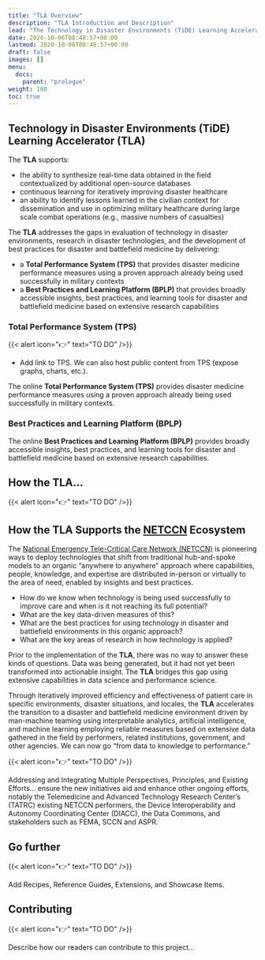 ```yaml
---
title: "TLA Overview"
description: "TLA Introduction and Description"
lead: "The Technology in Disaster Environments (TiDE) Learning Accelerator (TLA) addresses major gaps in evaluation of technology in disaster environments, research in disaster technologies, and the development of best practices for disaster and battlefield medicine."
date: 2020-10-06T08:48:57+00:00
lastmod: 2020-10-06T08:48:57+00:00
draft: false
images: []
menu:
  docs:
    parent: "prologue"
weight: 100
toc: true
---
```


## Technology in Disaster Environments (TiDE) Learning Accelerator (TLA)

The **TLA** supports:
*	the ability to synthesize real-time data obtained in the field contextualized by additional open-source databases 
*	continuous learning for iteratively improving disaster healthcare
*	an ability to identify lessons learned in the civilian context for dissemination and use in optimizing military healthcare during large scale combat operations (e.g., massive numbers of casualties)

The **TLA** addresses the gaps in evaluation of technology in disaster environments, research in disaster technologies, and the development of best practices for disaster and battlefield medicine by delivering: 
* a **Total Performance System (TPS)** that provides disaster medicine performance measures using a proven approach already being used successfully in military contexts 
* a **Best Practices and Learning Platform (BPLP)** that provides broadly accessible insights, best practices, and learning tools for disaster and battlefield medicine based on extensive research capabilities

### Total Performance System (TPS)

{{< alert icon="👉" text="TO DO" />}}

* Add link to TPS. We can also host public content from TPS (expose graphs, charts, etc.). 

The online **Total Performance System (TPS)** provides disaster medicine performance measures using a proven approach already being used successfully in military contexts. 

### Best Practices and Learning Platform (BPLP)

The online **Best Practices and Learning Platform (BPLP)** provides broadly accessible insights, best practices, and learning tools for disaster and battlefield medicine based on extensive research capabilities.

## How the TLA...

{{< alert icon="👉" text="TO DO" />}}





## How the TLA Supports the [NETCCN](https://www.tatrc.org/netccn/) Ecosystem

The [National Emergency Tele-Critical Care Network (NETCCN)](https://www.tatrc.org/netccn/) is pioneering ways to deploy technologies that shift from traditional hub-and-spoke models to an organic “anywhere to anywhere” approach where capabilities, people, knowledge, and expertise are distributed in-person or virtually to the area of need, enabled by insights and best practices.

*	How do we know when technology is being used successfully to improve care and when is it not reaching its full potential? 
*	What are the key data-driven measures of this?
*	What are the best practices for using technology in disaster and battlefield environments in this organic approach? 
*	What are the key areas of research in how technology is applied?

Prior to the implementation of the **TLA**, there was no way to answer these kinds of questions. Data was being generated, but it had not yet been transformed into actionable insight. The **TLA** bridges this gap using extensive capabilities in data science and performance science.

Through iteratively improved efficiency and effectiveness of patient care in specific environments, disaster situations, and locales, the **TLA** accelerates the transition to a disaster and battlefield medicine environment driven by man-machine teaming using interpretable analytics, artificial intelligence, and machine learning employing reliable measures based on extensive data gathered in the field by performers, related institutions, government, and other agencies. We can now go “from data to knowledge to performance.”

{{< alert icon="👉" text="TO DO" />}}

Addressing and Integrating Multiple Perspectives, Principles, and Existing Efforts...
ensure the new initiatives aid and enhance other ongoing efforts, notably the Telemedicine and Advanced Technology Research Center’s (TATRC) existing NETCCN performers, the Device Interoperability and Autonomy Coordinating Center (DIACC), the Data Commons, and stakeholders such as FEMA, SCCN and ASPR.





## Go further

{{< alert icon="👉" text="TO DO" />}}

Add Recipes, Reference Guides, Extensions, and Showcase Items.

## Contributing

{{< alert icon="👉" text="TO DO" />}}

Describe how our readers can contribute to this project... 

